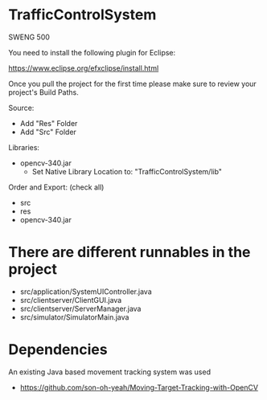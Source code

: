 # TrafficControlSystem
SWENG 500

You need to install the following plugin for Eclipse:

https://www.eclipse.org/efxclipse/install.html

Once you pull the project for the first time please make sure to review your project's Build Paths.

Source:
- Add "Res" Folder
- Add "Src" Folder

Libraries:
- opencv-340.jar
  - Set Native Library Location to: "TrafficControlSystem/lib"

Order and Export: (check all)
- src
- res
- opencv-340.jar

# There are different runnables in the project
- src/application/SystemUIController.java
- src/clientserver/ClientGUI.java
- src/clientserver/ServerManager.java
- src/simulator/SimulatorMain.java

# Dependencies
An existing Java based movement tracking system was used
- https://github.com/son-oh-yeah/Moving-Target-Tracking-with-OpenCV


